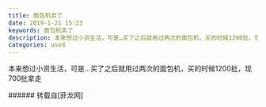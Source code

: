 ```yaml
---
title: 面包机卖了
date: 2019-1-21 15:23
keywords: 面包机卖了
description: 本来想过小资生活，可是…买了之后就用过两次的面包机，买的时候1200批，现700批拿走
categories: used
---
```

<td class="t_f" id="postmessage_2757254">

本来想过小资生活，可是…买了之后就用过两次的面包机，买的时候1200批，现700批拿走<br/>
</td>
###### 转载自[菲龙网]